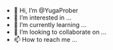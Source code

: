 - 👋 Hi, I’m @YugaProber
- 👀 I’m interested in ...
- 🌱 I’m currently learning ...
- 💞️ I’m looking to collaborate on ...
- 📫 How to reach me ...

<!---
YugaProber/YugaProber is a ✨ special ✨ repository because its `README.md` (this file) appears on your GitHub profile.
You can click the Preview link to take a look at your changes.
--->
